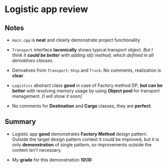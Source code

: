 # Logistic app review

## Notes

- `main.cpp` is **neat** and clearly demonstrate project functionality

- `Transport` interface **laconically** shows typical transport object.
_But I think it **could be better** with adding id() method, which defined in all derivatives classes._

- Derivatives from `Transport`: `Ship` and `Truck`. No comments, realization is **clear**.

- `Logistics` abstract class **good** in case of Factory method DP, **but can be better** with resolving memory usage by using **Object pool** for transport management. *[I will show it soon]*

- No comments for **Destination** and **Cargo** classes, they are **perfect**.

## Summary

- Logistic app **good** demonstrates **Factory Method** design pattern. Outside the target design pattern context it could be improved, but it is only **demonstration** of single pattern, so improvements outside the context isn't necessary.

- My **grade** for this demonstration **10\10**